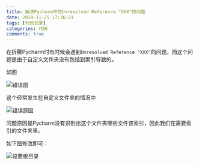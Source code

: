 ```yaml
---
title: 解决Pycharm中的Unresolved Reference "XXX"的问题
date: 2019-11-25 17:36:21
tags: [代码记录]
categories: 代码
comments: true
---
```


在折腾Pycharm时有时候会遇到`Unresolved Reference "XXX"`的问题，而这个问题是由于自定义文件夹没有包括到索引导致的。
<!-- more -->
如图

![错误图](https://i.imgur.com/VNMd5wN.png)

这个经常发生在自定义文件夹的情况中

![错误原因](https://i.imgur.com/xuvX18Z.png)

问题原因是Pycharm没有识别出这个文件夹哪些文件该索引，因此我们在需要索引的文件夹里。

如下图修改即可：

![设置根目录](https://i.imgur.com/fzHkF6L.png)